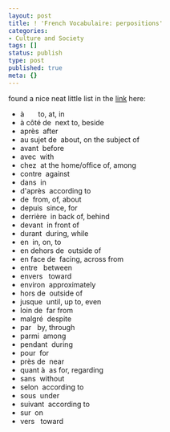 ```yaml
---
layout: post
title: ! 'French Vocabulaire: perpositions'
categories:
- Culture and Society
tags: []
status: publish
type: post
published: true
meta: {}
---
```

found a nice neat little list in the [link](http://french.about.com/library/weekly/aa010800.htm) here:

- à       to, at, in
- à côté de  next to, beside
- après  after
- au sujet de  about, on the subject of
- avant  before
- avec  with
- chez  at the home/office of, among
- contre  against
- dans  in
- d'après  according to
- de  from, of, about
- depuis  since, for
- derrière  in back of, behind
- devant  in front of
- durant  during, while
- en  in, on, to
- en dehors de  outside of
- en face de  facing, across from
- entre   between
- envers   toward
- environ  approximately
- hors de  outside of
- jusque  until, up to, even
- loin de  far from
- malgré  despite
- par   by, through
- parmi  among
- pendant  during
- pour  for
- près de  near
- quant à  as for, regarding
- sans  without
- selon  according to
- sous  under
- suivant  according to
- sur  on
- vers   toward
